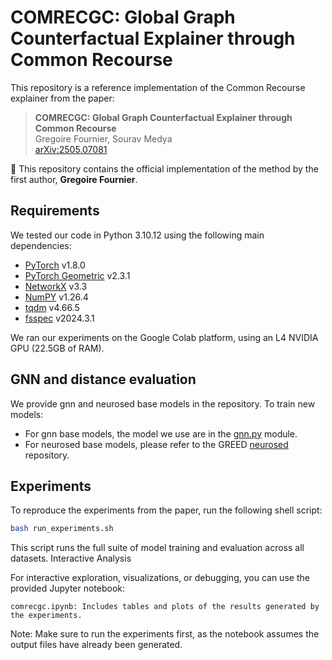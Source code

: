 # COMRECGC: Global Graph Counterfactual Explainer through Common Recourse

This repository is a reference implementation of the Common Recourse explainer from the paper:

> **COMRECGC: Global Graph Counterfactual Explainer through Common Recourse**  
> Gregoire Fournier, Sourav Medya  
> [arXiv:2505.07081](https://arxiv.org/abs/2505.07081)


📌 This repository contains the official implementation of the method by the first author, **Gregoire Fournier**.

## Requirements

We tested our code in Python 3.10.12 using the following main dependencies:

- [PyTorch](https://pytorch.org/get-started/locally/) v1.8.0
- [PyTorch Geometric](https://pytorch-geometric.readthedocs.io/en/latest/notes/installation.html) v2.3.1
- [NetworkX](https://networkx.org/documentation/networkx-2.5/install.html) v3.3
- [NumPY](https://numpy.org/install/) v1.26.4
- [tqdm](https://tqdm.github.io/) v4.66.5
- [fsspec](https://filesystem-spec.readthedocs.io/en/latest/) v2024.3.1

We ran our experiments on the Google Colab platform, using an L4 NVIDIA GPU (22.5GB of RAM).

## GNN and distance evaluation

We provide gnn and neurosed base models in the repository. To train new models:

- For gnn base models, the model we use are in the [gnn.py](gnn.py) module.
- For neurosed base models, please refer to the GREED [neurosed](https://github.com/idea-iitd/greed) repository.

## Experiments

To reproduce the experiments from the paper, run the following shell script:

```bash
bash run_experiments.sh
```
This script runs the full suite of model training and evaluation across all datasets.
Interactive Analysis

For interactive exploration, visualizations, or debugging, you can use the provided Jupyter notebook:

    comrecgc.ipynb: Includes tables and plots of the results generated by the experiments.

Note: Make sure to run the experiments first, as the notebook assumes the output files have already been generated.
